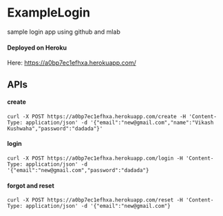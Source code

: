 # ExampleLogin
sample login app using github and mlab

#### Deployed on Heroku
Here: https://a0bp7ec1efhxa.herokuapp.com/
## APIs
#### create
```curl -X POST https://a0bp7ec1efhxa.herokuapp.com/create -H 'Content-Type: application/json' -d '{"email":"new@gmail.com","name":"Vikash Kushwaha","password":"dadada"}'```
#### login
```curl -X POST https://a0bp7ec1efhxa.herokuapp.com/login -H 'Content-Type: application/json' -d '{"email":"new@gmail.com","password":"dadada"}```
#### forgot and reset
```curl -X POST https://a0bp7ec1efhxa.herokuapp.com/reset -H 'Content-Type: application/json' -d '{"email":"new@gmail.com"}```
